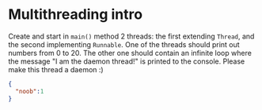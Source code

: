 # Multithreading intro

Create and start in `main()` method 2 threads: the first extending `Thread`, and the second implementing `Runnable`.
One of the threads should print out numbers from 0 to 20.
The other one should contain an infinite loop where the message "I am the daemon thread!" is printed to the console.
Please make this thread a daemon :)
```json
{ 
  "noob":1
}

```
